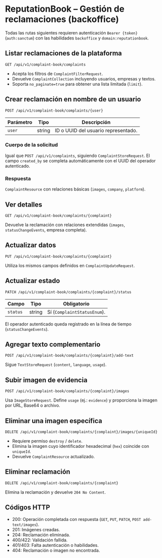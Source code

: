 # ReputationBook – Gestión de reclamaciones (backoffice)

Todas las rutas siguientes requieren autenticación `Bearer {token}` (`auth:sanctum`) con las habilidades `backoffice` y `domain:reputationbook`.

## Listar reclamaciones de la plataforma

```
GET /api/v1/complaint-book/complaints
```

- Acepta los filtros de `ComplaintFilterRequest`.
- Devuelve `ComplaintCollection` incluyendo usuarios, empresas y textos.
- Soporta `no_paginate=true` para obtener una lista limitada (`limit`).

## Crear reclamación en nombre de un usuario

```
POST /api/v1/complaint-book/complaints/{user}
```

| Parámetro | Tipo | Descripción |
| --------- | ---- | ----------- |
| `user` | string | ID o UUID del usuario representado. |

### Cuerpo de la solicitud

Igual que `POST /api/v1/complaints`, siguiendo `ComplaintStoreRequest`. El campo `created_by` se completa automáticamente con el UUID del operador autenticado.

### Respuesta

`ComplaintResource` con relaciones básicas (`images`, `company`, `platform`).

## Ver detalles

```
GET /api/v1/complaint-book/complaints/{complaint}
```

Devuelve la reclamación con relaciones extendidas (`images`, `statusChangeEvents`, empresa completa).

## Actualizar datos

```
PUT /api/v1/complaint-book/complaints/{complaint}
```

Utiliza los mismos campos definidos en `ComplaintUpdateRequest`.

## Actualizar estado

```
PATCH /api/v1/complaint-book/complaints/{complaint}/status
```

| Campo | Tipo | Obligatorio |
| ----- | ---- | ----------- |
| `status` | string | Sí (`ComplaintStatusEnum`). |

El operador autenticado queda registrado en la línea de tiempo (`statusChangeEvents`).

## Agregar texto complementario

```
POST /api/v1/complaint-book/complaints/{complaint}/add-text
```

Sigue `TextStoreRequest` (`content`, `language`, `usage`).

## Subir imagen de evidencia

```
POST /api/v1/complaint-book/complaints/{complaint}/images
```

Usa `ImageStoreRequest`. Define `usage` (ej.: `evidence`) y proporciona la imagen por URL, Base64 o archivo.

## Eliminar una imagen específica

```
DELETE /api/v1/complaint-book/complaints/{complaint}/images/{uniqueId}
```

- Requiere permiso `destroy` / `delete`.
- Elimina la imagen cuyo identificador hexadecimal (`hex`) coincide con `uniqueId`.
- Devuelve `ComplaintResource` actualizado.

## Eliminar reclamación

```
DELETE /api/v1/complaint-book/complaints/{complaint}
```

Elimina la reclamación y devuelve `204 No Content`.

## Códigos HTTP

- 200: Operación completada con respuesta (`GET`, `PUT`, `PATCH`, `POST add-text/images`).
- 201: Imágenes creadas.
- 204: Reclamación eliminada.
- 400/422: Validación fallida.
- 401/403: Falta autenticación o habilidades.
- 404: Reclamación o imagen no encontrada.

